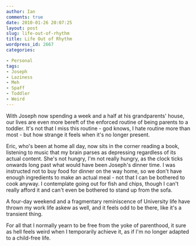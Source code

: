 ```yaml
---
author: Ian
comments: true
date: 2010-01-26 20:07:25
layout: post
slug: life-out-of-rhythm
title: Life Out of Rhythm
wordpress_id: 2667
categories:

- Personal
tags:
- Joseph
- Laziness
- Meh
- Spaff
- Toddler
- Weird
---
```


With Joseph now spending a week and a half at his grandparents' house, our lives are even more bereft of the enforced routine of being parents to a toddler.  It's not that I miss this routine - god knows, I hate routine more than most - but how strange it feels when it's no longer present.

Eric, who's been at home all day, now sits in the corner reading a book, listening to music that my brain parses as depressing regardless of its actual content.  She's not hungry, I'm not really hungry, as the clock ticks onwards long past what would have been Joseph's dinner time.  I was instructed not to buy food for dinner on the way home, so we don't have enough ingredients to make an actual meal - not that I can be bothered to cook anyway.  I contemplate going out for fish and chips, though I can't really afford it and can't even be bothered to stand up from the sofa.

A four-day weekend and a fragmentary reminiscence of University life have thrown my work life askew as well, and it feels odd to be there, like it's a transient thing.

For all that I normally yearn to be free from the yoke of parenthood, it sure as hell feels weird when I temporarily achieve it, as if I'm no longer adapted to a child-free life.
